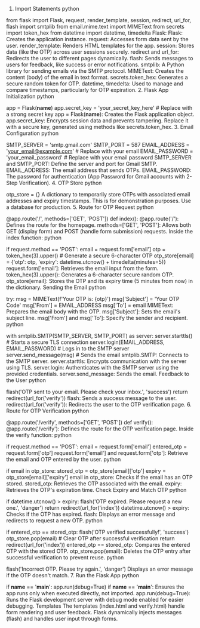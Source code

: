 1. Import Statements
python

from flask import Flask, request, render_template, session, redirect, url_for, flash
import smtplib
from email.mime.text import MIMEText
from secrets import token_hex
from datetime import datetime, timedelta
Flask:
Flask: Creates the application instance.
request: Accesses form data sent by the user.
render_template: Renders HTML templates for the app.
session: Stores data (like the OTP) across user sessions securely.
redirect and url_for: Redirects the user to different pages dynamically.
flash: Sends messages to users for feedback, like success or error notifications.
smtplib: A Python library for sending emails via the SMTP protocol.
MIMEText: Creates the content (body) of the email in text format.
secrets.token_hex: Generates a secure random token for OTP.
datetime, timedelta: Used to manage and compare timestamps, particularly for OTP expiration.
2. Flask App Initialization
python
 
app = Flask(__name__)
app.secret_key = 'your_secret_key_here'  # Replace with a strong secret key
app = Flask(__name__): Creates the Flask application object.
app.secret_key: Encrypts session data and prevents tampering. Replace it with a secure key, generated using methods like secrets.token_hex.
3. Email Configuration
python
 
SMTP_SERVER = 'smtp.gmail.com'
SMTP_PORT = 587
EMAIL_ADDRESS = 'your_email@example.com'  # Replace with your email
EMAIL_PASSWORD = 'your_email_password'  # Replace with your email password
SMTP_SERVER and SMTP_PORT: Define the server and port for Gmail SMTP.
EMAIL_ADDRESS: The email address that sends OTPs.
EMAIL_PASSWORD: The password for authentication (App Password for Gmail accounts with 2-Step Verification).
4. OTP Store
python
 
otp_store = {}
A dictionary to temporarily store OTPs with associated email addresses and expiry timestamps. This is for demonstration purposes. Use a database for production.
5. Route for OTP Request
python
 
@app.route('/', methods=['GET', 'POST'])
def index():
@app.route('/'): Defines the route for the homepage.
methods=['GET', 'POST']: Allows both GET (display form) and POST (handle form submission) requests.
Inside the index function:
python
 
if request.method == 'POST':
    email = request.form['email']
    otp = token_hex(3).upper()  # Generate a secure 6-character OTP
    otp_store[email] = {'otp': otp, 'expiry': datetime.utcnow() + timedelta(minutes=5)}
request.form['email']: Retrieves the email input from the form.
token_hex(3).upper(): Generates a 6-character secure random OTP.
otp_store[email]: Stores the OTP and its expiry time (5 minutes from now) in the dictionary.
Sending the Email
python
 
try:
    msg = MIMEText(f'Your OTP is: {otp}')
    msg['Subject'] = 'Your OTP Code'
    msg['From'] = EMAIL_ADDRESS
    msg['To'] = email
MIMEText: Prepares the email body with the OTP.
msg['Subject']: Sets the email's subject line.
msg['From'] and msg['To']: Specify the sender and recipient.
python
 
with smtplib.SMTP(SMTP_SERVER, SMTP_PORT) as server:
    server.starttls()  # Starts a secure TLS connection
    server.login(EMAIL_ADDRESS, EMAIL_PASSWORD)  # Logs in to the SMTP server
    server.send_message(msg)  # Sends the email
smtplib.SMTP: Connects to the SMTP server.
server.starttls: Encrypts communication with the server using TLS.
server.login: Authenticates with the SMTP server using the provided credentials.
server.send_message: Sends the email.
Feedback to the User
python
 
flash('OTP sent to your email. Please check your inbox.', 'success')
return redirect(url_for('verify'))
flash: Sends a success message to the user.
redirect(url_for('verify')): Redirects the user to the OTP verification page.
6. Route for OTP Verification
python
 
@app.route('/verify', methods=['GET', 'POST'])
def verify():
@app.route('/verify'): Defines the route for the OTP verification page.
Inside the verify function:
python
 
if request.method == 'POST':
    email = request.form['email']
    entered_otp = request.form['otp']
request.form['email'] and request.form['otp']: Retrieve the email and OTP entered by the user.
python
 
if email in otp_store:
    stored_otp = otp_store[email]['otp']
    expiry = otp_store[email]['expiry']
email in otp_store: Checks if the email has an OTP stored.
stored_otp: Retrieves the OTP associated with the email.
expiry: Retrieves the OTP's expiration time.
Check Expiry and Match OTP
python
 
if datetime.utcnow() > expiry:
    flash('OTP expired. Please request a new one.', 'danger')
    return redirect(url_for('index'))
datetime.utcnow() > expiry: Checks if the OTP has expired.
flash: Displays an error message and redirects to request a new OTP.
python
 
if entered_otp == stored_otp:
    flash('OTP verified successfully!', 'success')
    otp_store.pop(email)  # Clear OTP after successful verification
    return redirect(url_for('index'))
entered_otp == stored_otp: Compares the entered OTP with the stored OTP.
otp_store.pop(email): Deletes the OTP entry after successful verification to prevent reuse.
python
 
flash('Incorrect OTP. Please try again.', 'danger')
Displays an error message if the OTP doesn't match.
7. Run the Flask App
python
 
if __name__ == '__main__':
    app.run(debug=True)
if __name__ == '__main__': Ensures the app runs only when executed directly, not imported.
app.run(debug=True): Runs the Flask development server with debug mode enabled for easier debugging.
Templates
The templates (index.html and verify.html) handle form rendering and user feedback. Flask dynamically injects messages (flash) and handles user input through forms.
